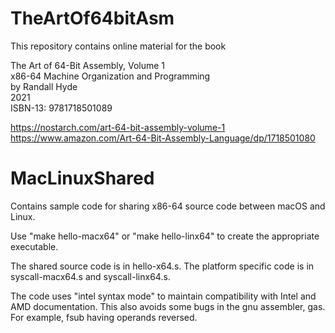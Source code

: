 # TheArtOf64bitAsm

This repository contains online material for the book  

The Art of 64-Bit Assembly, Volume 1  
x86-64 Machine Organization and Programming  
by Randall Hyde  
2021  
ISBN-13: 9781718501089  

https://nostarch.com/art-64-bit-assembly-volume-1  
https://www.amazon.com/Art-64-Bit-Assembly-Language/dp/1718501080  

# MacLinuxShared

Contains sample code for sharing x86-64 source code between macOS and Linux.

Use "make hello-macx64" or "make hello-linx64" to create the appropriate executable.

The shared source code is in hello-x64.s. The platform specific code is in syscall-macx64.s and syscall-linx64.s.

The code uses "intel syntax mode" to maintain compatibility with Intel and AMD documentation. This also avoids some bugs in the gnu assembler, gas. For example, fsub having operands reversed.